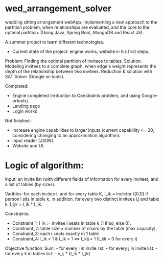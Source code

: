 # wed_arrangement_solver
wedding sitting arrangement webApp.
Implementing a new approach to the partition problem, when relationships are evaluated, and the core to the optimal partition.
(Using Java, Spring Boot, MongoDB and React JS).

A summer project to learn different technologies. 
* Current state of the project: engine works, website in his first steps.

Problem: Finding the optimal partition of invitees to tables.
Solution: Modeling invitees to a complete graph, when edge's weight
represents the depth of the relationship between two invitees.
Reduction & solution with SAT Solver (Google or-tools).

Completed:
- Engine completed (reduction to Constraints problem, and using Google-ortools). 
- Landing page
- Login works

Not finished:
- Increase engine capabilities to larger inputs (current capabillity <= 20, considering changing to an approximation algorithm).
- Input reader (JSON).
- Website and UI. 


# Logic of algorithm:
Input: an invite list (with different fields of information for every invitee), and a list of tables (by sizes).

Varibles: for each invitee i, and for every table K, I_ik = Indictor ([0,1]) if person i sits in table k.
 In addition, for every two distinct invitees i,j and table k, I_ijk = I_ik * I_jk.
 
Constraints: 
 * Constraint_1: I_ik := invitee i seats in table k (1 if so, else 0).
 * Constraint_2: table size = number of chairs by the table (max capacity).
 * Constraint_3: each i seats exactly in 1 table
 * Constraint_4: I_ik = 1 & I_jk = 1  <=> I_kij = 1 
  (I_kii =  0 for every i)

Objective function: 
  Sum: 
    - for every i in invite list: 
      - for every j in invite list:
        - for every k in tables list: 
          - e_ij * (I_ik * I_jk)


